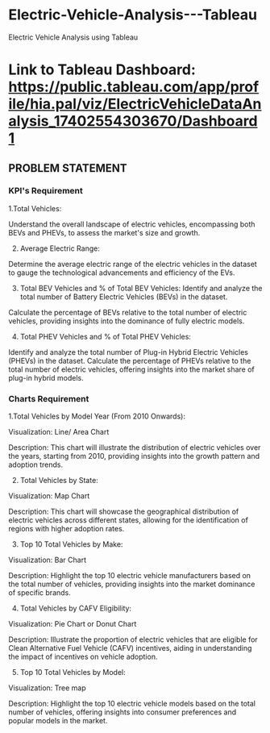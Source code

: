 # Electric-Vehicle-Analysis---Tableau
Electric Vehicle Analysis using Tableau

# Link to Tableau Dashboard: https://public.tableau.com/app/profile/hia.pal/viz/ElectricVehicleDataAnalysis_17402554303670/Dashboard1

## PROBLEM STATEMENT

### KPI's Requirement

1.Total Vehicles:

Understand the overall landscape of electric vehicles, encompassing both BEVs and PHEVs, to assess the market's size and growth.

2. Average Electric Range:

Determine the average electric range of the electric vehicles in the dataset to gauge the technological advancements and efficiency of the EVs.

3. Total BEV Vehicles and % of Total BEV Vehicles:
Identify and analyze the total number of Battery Electric Vehicles (BEVs) in the dataset.

Calculate the percentage of BEVs relative to the total number of electric vehicles, providing insights into the dominance of fully electric models.

4. Total PHEV Vehicles and % of Total PHEV Vehicles:

Identify and analyze the total number of Plug-in Hybrid Electric Vehicles (PHEVs) in the dataset.
Calculate the percentage of PHEVs relative to the total number of electric vehicles, offering insights into the market share of plug-in hybrid models.

### Charts Requirement

1.Total Vehicles by Model Year (From 2010 Onwards):

Visualization: Line/ Area Chart

Description: This chart will illustrate the distribution of electric vehicles over the years, starting from 2010, providing insights into the growth pattern and adoption trends.

2. Total Vehicles by State:

Visualization: Map Chart 

Description: This chart will showcase the geographical distribution of electric vehicles across different states, allowing for the identification of regions with higher adoption rates.

3. Top 10 Total Vehicles by Make:

Visualization: Bar Chart 

Description: Highlight the top 10 electric vehicle manufacturers based on the total number of vehicles, providing insights into the market dominance of specific brands.

4. Total Vehicles by CAFV Eligibility:

Visualization: Pie Chart or Donut Chart

Description: Illustrate the proportion of electric vehicles that are eligible for Clean Alternative Fuel Vehicle (CAFV) incentives, aiding in understanding the impact of incentives on vehicle adoption.

5. Top 10 Total Vehicles by Model:

Visualization: Tree map

Description: Highlight the top 10 electric vehicle models based on the total number of vehicles, offering insights into consumer preferences and popular models in the market.



